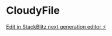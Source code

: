 # CloudyFile

[Edit in StackBlitz next generation editor ⚡️](https://stackblitz.com/~/github.com/Prakash8999/CloudyFile)